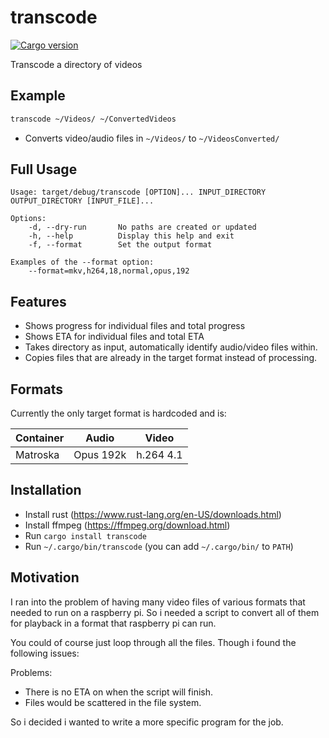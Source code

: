 # transcode
[![Cargo version][cargo-image]][cargo-url]

Transcode a directory of videos

## Example
```bash
transcode ~/Videos/ ~/ConvertedVideos
```
* Converts video/audio files in `~/Videos/` to `~/VideosConverted/`

## Full Usage
```
Usage: target/debug/transcode [OPTION]... INPUT_DIRECTORY OUTPUT_DIRECTORY [INPUT_FILE]...

Options:
    -d, --dry-run       No paths are created or updated
    -h, --help          Display this help and exit
    -f, --format        Set the output format

Examples of the --format option:
    --format=mkv,h264,18,normal,opus,192
```

## Features
* Shows progress for individual files and total progress
* Shows ETA for individual files and total ETA
* Takes directory as input, automatically identify audio/video files within.
* Copies files that are already in the target format instead of processing.

## Formats
Currently the only target format is hardcoded and is:

| Container | Audio     | Video     |
|-----------|-----------|-----------|
| Matroska  | Opus 192k | h.264 4.1 |

## Installation
* Install rust (https://www.rust-lang.org/en-US/downloads.html)
* Install ffmpeg (https://ffmpeg.org/download.html)
* Run `cargo install transcode`
* Run `~/.cargo/bin/transcode` (you can add `~/.cargo/bin/` to `PATH`)

## Motivation
I ran into the problem of having many video files of various formats that needed to run on a raspberry pi.
So i needed a script to convert all of them for playback in a format that raspberry pi can run.

You could of course just loop through all the files. Though i found the following issues:

Problems:
* There is no ETA on when the script will finish.
* Files would be scattered in the file system.

So i decided i wanted to write a more specific program for the job.

[cargo-image]: https://img.shields.io/crates/v/transcode.svg
[cargo-url]: https://crates.io/crates/transcode

